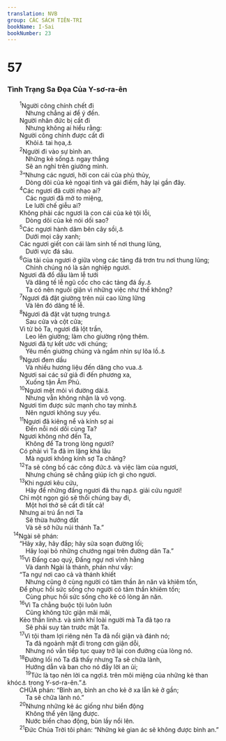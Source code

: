 ```yaml
---
translation: NVB
group: CÁC SÁCH TIÊN-TRI
bookName: I-Sai 
bookNumber: 23
---
```


<div class="title"><h1>57</h1><h3>Tình Trạng Sa Đọa Của Y-sơ-ra-ên </h3></div>
<span class="verse es_57_1">  <sup>1</sup>Người công chính chết đi <br/>   Nhưng chẳng ai để ý đến. <br/>  Người nhân đức bị cất đi <br/>   Nhưng không ai hiểu rằng: <br/>  Người công chính được cất đi <br/>   Khỏi<a data-toggle="tooltip" data-placement="bottom" title="Nt: khỏi trước mặt">⚓</a> tai họa,<a data-toggle="tooltip" data-placement="bottom" title="Ctd: bị cất đi vì sự gian ác">⚓</a><br/></span>
<span class="verse es_57_2">  <sup>2</sup>Người đi vào sự bình an. <br/>   Những kẻ sống<a data-toggle="tooltip" data-placement="bottom" title="Nt: bước đi">⚓</a> ngay thẳng <br/>   Sẽ an nghỉ trên giường mình. <br/></span>
<span class="verse es_57_3">  <sup>3</sup>“Nhưng các ngươi, hỡi con cái của phù thủy, <br/>   Dòng dõi của kẻ ngoại tình và gái điếm, hãy lại gần đây. <br/></span>
<span class="verse es_57_4">  <sup>4</sup>Các ngươi đã cười nhạo ai? <br/>   Các ngươi đã mở to miệng, <br/>   Le lưỡi chế giễu ai? <br/>  Không phải các ngươi là con cái của kẻ tội lỗi, <br/>   Dòng dõi của kẻ nói dối sao? <br/></span>
<span class="verse es_57_5">  <sup>5</sup>Các ngươi hành dâm bên cây sồi,<a data-toggle="tooltip" data-placement="bottom" title="Hành động dâm dục này là một phần nghi lễ tế thần phì nhiêu">⚓</a><br/>   Dưới mọi cây xanh; <br/>  Các ngươi giết con cái làm sinh tế nơi thung lũng, <br/>   Dưới vực đá sâu. <br/></span>
<span class="verse es_57_6">  <sup>6</sup>Gia tài của ngươi ở giữa vòng các tảng đá trơn tru nơi thung lũng; <br/>   Chính chúng nó là sản nghiệp ngươi. <br/>  Ngươi đã đổ dầu làm lễ tưới <br/>   Và dâng tế lễ ngũ cốc cho các tảng đá ấy.<a data-toggle="tooltip" data-placement="bottom" title="Nt: chúng">⚓</a><br/>   Ta có nên nguôi giận vì những việc như thế không? <br/></span>
<span class="verse es_57_7">  <sup>7</sup>Ngươi đã đặt giường trên núi cao lừng lững <br/>   Và lên đó dâng tế lễ. <br/></span>
<span class="verse es_57_8">  <sup>8</sup>Ngươi đã đặt vật tượng trưng<a data-toggle="tooltip" data-placement="bottom" title="Nt: vật kỷ niệm; có thể là tượng dương vật">⚓</a><br/>   Sau cửa và cột cửa; <br/>  Vì từ bỏ Ta, ngươi đã lột trần, <br/>   Leo lên giường; làm cho giường rộng thêm. <br/>  Ngươi đã tự kết ước với chúng; <br/>   Yêu mến giường chúng và ngắm nhìn sự lõa lồ.<a data-toggle="tooltip" data-placement="bottom" title="Nt: tay">⚓</a><br/></span>
<span class="verse es_57_9">  <sup>9</sup>Ngươi đem dầu <br/>   Và nhiều hương liệu đến dâng cho vua.<a data-toggle="tooltip" data-placement="bottom" title="Ctd: Mô-léc, một vị thần tại Ca-na-an thời bấy giờ">⚓</a><br/>  Ngươi sai các sứ giả đi đến phương xa, <br/>   Xuống tận Âm Phủ. <br/></span>
<span class="verse es_57_10">  <sup>10</sup>Ngươi mệt mỏi vì đường dài<a data-toggle="tooltip" data-placement="bottom" title="Ctd: theo nhiều đường lối">⚓</a><br/>   Nhưng vẫn không nhận là vô vọng. <br/>  Ngươi tìm được sức mạnh cho tay mình<a data-toggle="tooltip" data-placement="bottom" title="Ctd: hành động">⚓</a><br/>   Nên ngươi không suy yếu. <br/></span>
<span class="verse es_57_11">  <sup>11</sup>Ngươi đã kiêng nể và kính sợ ai <br/>   Đến nỗi nói dối cùng Ta? <br/>  Ngươi không nhớ đến Ta, <br/>   Không để Ta trong lòng ngươi? <br/>  Có phải vì Ta đã im lặng khá lâu <br/>   Mà ngươi không kính sợ Ta chăng? <br/></span>
<span class="verse es_57_12">  <sup>12</sup>Ta sẽ công bố các công đức<a data-toggle="tooltip" data-placement="bottom" title="Nt: các sự công chính">⚓</a> và việc làm của ngươi, <br/>   Nhưng chúng sẽ chẳng giúp ích gì cho ngươi. <br/></span>
<span class="verse es_57_13">  <sup>13</sup>Khi ngươi kêu cứu, <br/>   Hãy để những đấng ngươi đã thu nạp<a data-toggle="tooltip" data-placement="bottom" title="Ctd: những tượng thần hay tà thần ngươi đã thu nạp">⚓</a> giải cứu ngươi! <br/>  Chỉ một ngọn gió sẽ thổi chúng bay đi, <br/>   Một hơi thở sẽ cất đi tất cả! <br/>  Nhưng ai trú ẩn nơi Ta <br/>   Sẽ thừa hưởng đất <br/>   Và sẽ sở hữu núi thánh Ta.” <br/></span>
<span class="verse es_57_14"> <sup>14</sup>Ngài sẽ phán: <br/>  “Hãy xây, hãy đắp; hãy sửa soạn đường lối; <br/>   Hãy loại bỏ những chướng ngại trên đường dân Ta.” <br/></span>
<span class="verse es_57_15">  <sup>15</sup>Vì Đấng cao quý, Đấng ngự nơi vĩnh hằng <br/>   Và danh Ngài là thánh, phán như vầy: <br/>  “Ta ngự nơi cao cả và thánh khiết <br/>   Nhưng cũng ở cùng người có tâm thần ăn năn và khiêm tốn, <br/>  Để phục hồi sức sống cho người có tâm thần khiêm tốn; <br/>   Cùng phục hồi sức sống cho kẻ có lòng ăn năn. <br/></span>
<span class="verse es_57_16">  <sup>16</sup>Vì Ta chẳng buộc tội luôn luôn <br/>   Cũng không tức giận mãi mãi, <br/>  Kẻo thần linh<a data-toggle="tooltip" data-placement="bottom" title="Ctd: tâm thần">⚓</a> và sinh khí loài người mà Ta đã tạo ra <br/>   Sẽ phải suy tàn trước mặt Ta. <br/></span>
<span class="verse es_57_17">  <sup>17</sup>Vì tội tham lợi riêng nên Ta đã nổi giận và đánh nó; <br/>   Ta đã ngoảnh mặt đi trong cơn giận dỗi, <br/>   Nhưng nó vẫn tiếp tục quay trở lại con đường của lòng nó. <br/></span>
<span class="verse es_57_18">  <sup>18</sup>Đường lối nó Ta đã thấy nhưng Ta sẽ chữa lành, <br/>   Hướng dẫn và ban cho nó đầy lời an ủi; <br/></span>
<span class="verse es_57_19">   <sup>19</sup>Tức là tạo nên lời ca ngợi<a data-toggle="tooltip" data-placement="bottom" title="Nt: quả của môi miệng">⚓</a> trên môi miệng của những kẻ than khóc<a data-toggle="tooltip" data-placement="bottom" title="Nt: của nó">⚓</a> trong Y-sơ-ra-ên.”<a data-toggle="tooltip" data-placement="bottom" title="Cụm từ những kẻ than khóc trong Y-sơ-ra-ên có thể là đồng vị ngữ của vế sau cùng của câu 18, ‘… ban cho nó và những kẻ than khóc của nó đầy lời an ủi…’">⚓</a><br/>  CHÚA phán: “Bình an, bình an cho kẻ ở xa lẫn kẻ ở gần; <br/>   Ta sẽ chữa lành nó.” <br/></span>
<span class="verse es_57_20">  <sup>20</sup>Nhưng những kẻ ác giống như biển động <br/>   Không thể yên lặng được. <br/>   Nước biển chao động, bùn lầy nổi lên. <br/></span>
<span class="verse es_57_21">  <sup>21</sup>Đức Chúa Trời tôi phán: “Những kẻ gian ác sẽ không được bình an.” <br/></span>
